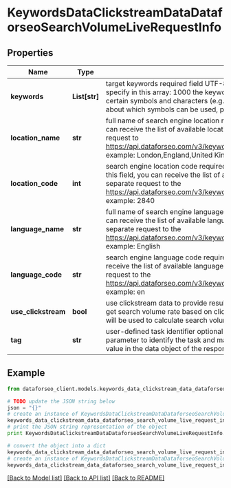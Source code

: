 # KeywordsDataClickstreamDataDataforseoSearchVolumeLiveRequestInfo


## Properties

Name | Type | Description | Notes
------------ | ------------- | ------------- | -------------
**keywords** | **List[str]** | target keywords required field UTF-8 encoding maximum number of keywords you can specify in this array: 1000 the keywords will be converted to lowercase format Note: certain symbols and characters (e.g., UTF symbols, emojis) are not allowed to learn more about which symbols can be used, please refer to this article | [optional] 
**location_name** | **str** | full name of search engine location required field if you don’t specify location_code  you can receive the list of available locations with location_name by making a separate request to https://api.dataforseo.com/v3/keywords_data/clickstream_data/locations_and_languages example: London,England,United Kingdom | [optional] 
**location_code** | **int** | search engine location code required field if you don’t specify location_name if you use this field, you can receive the list of available locations with location_code by making a separate request to the https://api.dataforseo.com/v3/keywords_data/clickstream_data/locations_and_languages example: 2840 | [optional] 
**language_name** | **str** | full name of search engine language required field if don’t specify language_code you can receive the list of available languages with their language_name by making a separate request to the https://api.dataforseo.com/v3/keywords_data/clickstream_data/locations_and_languages example: English | [optional] 
**language_code** | **str** | search engine language code required field if don’t specify language_name you can receive the list of available languages with their language_code by making a separate request to the https://api.dataforseo.com/v3/keywords_data/clickstream_data/locations_and_languages example: en | [optional] 
**use_clickstream** | **bool** | use clickstream data to provide results optional field if this parameter set to true, you will get search volume rate based on clickstream data otherwise, Bing search volume data will be used to calculate search volume | [optional] 
**tag** | **str** | user-defined task identifier optional field the character limit is 255 you can use this parameter to identify the task and match it with the result you will find the specified tag value in the data object of the response | [optional] 

## Example

```python
from dataforseo_client.models.keywords_data_clickstream_data_dataforseo_search_volume_live_request_info import KeywordsDataClickstreamDataDataforseoSearchVolumeLiveRequestInfo

# TODO update the JSON string below
json = "{}"
# create an instance of KeywordsDataClickstreamDataDataforseoSearchVolumeLiveRequestInfo from a JSON string
keywords_data_clickstream_data_dataforseo_search_volume_live_request_info_instance = KeywordsDataClickstreamDataDataforseoSearchVolumeLiveRequestInfo.from_json(json)
# print the JSON string representation of the object
print KeywordsDataClickstreamDataDataforseoSearchVolumeLiveRequestInfo.to_json()

# convert the object into a dict
keywords_data_clickstream_data_dataforseo_search_volume_live_request_info_dict = keywords_data_clickstream_data_dataforseo_search_volume_live_request_info_instance.to_dict()
# create an instance of KeywordsDataClickstreamDataDataforseoSearchVolumeLiveRequestInfo from a dict
keywords_data_clickstream_data_dataforseo_search_volume_live_request_info_form_dict = keywords_data_clickstream_data_dataforseo_search_volume_live_request_info.from_dict(keywords_data_clickstream_data_dataforseo_search_volume_live_request_info_dict)
```
[[Back to Model list]](../README.md#documentation-for-models) [[Back to API list]](../README.md#documentation-for-api-endpoints) [[Back to README]](../README.md)


